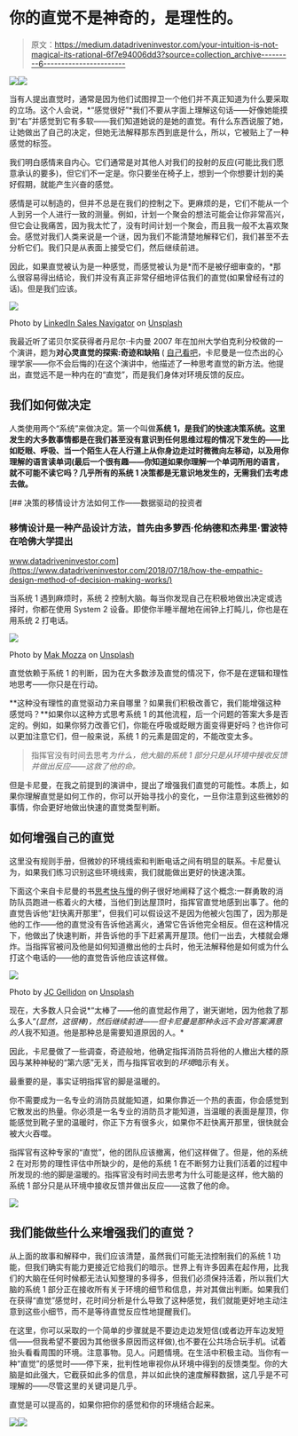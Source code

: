 # 你的直觉不是神奇的，是理性的。

> 原文：<https://medium.datadriveninvestor.com/your-intuition-is-not-magical-its-rational-6f7e94006dd3?source=collection_archive---------6----------------------->

[![](img/5763fc2304cf55a9402350b601139455.png)](http://www.track.datadriveninvestor.com/1B9E)![](img/bef094994b17fa33dd13c875870e26bc.png)

当有人提出直觉时，通常是因为他们试图捍卫一个他们并不真正知道为什么要采取的立场。这个人会说，*“感觉很好”*我们不要从字面上理解这句话——好像她能摸到“右”并感觉到它有多软——我们知道她说的是她的直觉。有什么东西说服了她，让她做出了自己的决定，但她无法解释那东西到底是什么，所以，它被贴上了一种感觉的标签。

我们明白感情来自内心。它们通常是对其他人对我们的投射的反应(可能比我们愿意承认的要多)，但它们不一定是。你只要坐在椅子上，想到一个你想要计划的美好假期，就能产生兴奋的感觉。

感情是可以制造的，但并不总是在我们的控制之下。更麻烦的是，它们不能从一个人到另一个人进行一致的测量。例如，计划一个聚会的想法可能会让你非常高兴，但它会让我痛苦，因为我太忙了，没有时间计划一个聚会，而且我一般不太喜欢聚会。感觉对我们人类来说是一个谜，因为我们不能清楚地解释它们，我们甚至不去分析它们。我们只是从表面上接受它们，然后继续前进。

因此，如果直觉被认为是一种感觉，而感觉被认为是*而不是被仔细审查的，*那么很容易得出结论，我们并没有真正非常仔细地评估我们的直觉(如果曾经有过的话)。但是我们应该。

![](img/06b56511067440656f97c46a0347e807.png)

Photo by [LinkedIn Sales Navigator](https://unsplash.com/photos/nysVe5rsJtc?utm_source=unsplash&utm_medium=referral&utm_content=creditCopyText) on [Unsplash](https://unsplash.com/collections/2370139/white-paper?utm_source=unsplash&utm_medium=referral&utm_content=creditCopyText)

我最近听了诺贝尔奖获得者丹尼尔·卡内曼 2007 年在加州大学伯克利分校做的一个演讲，题为**对心灵直觉的探索:奇迹和缺陷** ( [自己看吧](https://www.youtube.com/watch?v=dddFfRaBPqg)，卡尼曼是一位杰出的心理学家——你不会后悔的)在这个演讲中，他描述了一种思考直觉的新方法。他提出，直觉远不是一种内在的“直觉”，而是我们身体对环境反馈的反应。

## 我们如何做决定

人类使用两个“系统”来做决定。第一个叫做**系统 1，是我们的快速决策系统。这里发生的大多数事情都是在我们甚至没有意识到任何思维过程的情况下发生的——比如眨眼、呼吸、当一个陌生人在人行道上从你身边走过时微微向左移动，以及用你理解的语言读单词(最后一个很有趣——你知道如果你理解一个单词所用的语言，就不可能不读它吗？几乎所有的系统 1 决策都是无意识地发生的，无需我们去考虑去做。**

[](https://www.datadriveninvestor.com/2018/07/18/how-the-empathic-design-method-of-decision-making-works/) [## 决策的移情设计方法如何工作——数据驱动的投资者

### 移情设计是一种产品设计方法，首先由多萝西·伦纳德和杰弗里·雷波特在哈佛大学提出

www.datadriveninvestor.com](https://www.datadriveninvestor.com/2018/07/18/how-the-empathic-design-method-of-decision-making-works/) 

当系统 1 遇到麻烦时，系统 2 控制大脑。每当你发现自己在积极地做出决定或选择时，你都在使用 System 2 设备。即使你半睡半醒地在闹钟上打盹儿，你也是在用系统 2 打电话。

![](img/97949ed0be996db006cd2a7a3351baa8.png)

Photo by [Mak Mozza](https://unsplash.com/photos/NzG2QLNs2aA?utm_source=unsplash&utm_medium=referral&utm_content=creditCopyText) on [Unsplash](https://unsplash.com/search/photos/bed?utm_source=unsplash&utm_medium=referral&utm_content=creditCopyText)

直觉依赖于系统 1 的判断，因为在大多数涉及直觉的情况下，你不是在逻辑和理性地思考——你只是在行动。

**这种没有理性的直觉驱动力来自哪里？如果我们积极改善它，我们能增强这种感觉吗？**如果你以这种方式思考系统 1 的其他流程，后一个问题的答案大多是否定的。例如，如果你努力改善它们，你能在呼吸或眨眼方面变得更好吗？也许你可以更加注意它们，但一般来说，系统 1 的元素是固定的，不能改变太多。

> 指挥官没有时间去思考*为什么，他大脑的系统 1 部分只是从环境中接收反馈并做出反应——这救了他的命。*

但是卡尼曼，在我之前提到的演讲中，提出了增强我们直觉的可能性。本质上，如果你理解直觉是如何工作的，你可以开始寻找小的变化，一旦你注意到这些微妙的事情，你会更好地做出快速的直觉类型判断。

## 如何增强自己的直觉

这里没有规则手册，但微妙的环境线索和判断电话之间有明显的联系。卡尼曼认为，如果我们练习识别这些环境线索，我们就能做出更好的快速决策。

下面这个来自卡尼曼的书[思考快与慢](https://www.amazon.com/gp/product/0374275637/ref=as_li_ss_tl?ie=UTF8&camp=1789&creative=390957&creativeASIN=0374275637&linkCode=as2&tag=finwhawor-20)的例子很好地阐释了这个概念:一群勇敢的消防队员跑进一栋着火的大楼，当他们到达屋顶时，指挥官直觉地感到出事了。他的直觉告诉他“赶快离开那里”，但我们可以假设这不是因为他被火包围了，因为那是他的工作——他的直觉没有告诉他逃离火，通常它告诉他完全相反。但在这种情况下，他做出了快速判断，并告诉他的手下赶紧离开屋顶。他们一出去，大楼就会爆炸。当指挥官被问及他是如何知道撤出他的士兵时，他无法解释他是如何或为什么打这个电话的——他的直觉告诉他应该这样做。

![](img/8370b4f3adb0c74c8bc851404a3c93de.png)

Photo by [JC Gellidon](https://unsplash.com/photos/Ow16ATZrs90?utm_source=unsplash&utm_medium=referral&utm_content=creditCopyText) on [Unsplash](https://unsplash.com/search/photos/firefighter?utm_source=unsplash&utm_medium=referral&utm_content=creditCopyText)

现在，大多数人只会说*“太棒了——他的直觉起作用了，谢天谢地，因为他救了那么多人”*(显然，这很棒)，然后继续前进——但卡尼曼是那种永远不会对答案满意的人*我不知道。他是那种总是需要知道原因的人。*

因此，卡尼曼做了一些调查，奇迹般地，他确定指挥消防员将他的人撤出大楼的原因与某种神秘的“第六感”无关，而与指挥官收到的*环境*暗示有关。

最重要的是，事实证明指挥官的脚是温暖的。

你不需要成为一名专业的消防员就能知道，如果你靠近一个热的表面，你会感觉到它散发出的热量。你必须是一名专业的消防员才能知道，当温暖的表面是屋顶，你能感觉到靴子里的温暖时，你正下方有很多火，如果你不赶快离开那里，很快就会被大火吞噬。

指挥官有这种专家的“直觉”，他的团队应该撤离，他们这样做了。但是，他的系统 2 在对形势的理性评估中所缺少的，是他的系统 1 在不断努力让我们活着的过程中所发现的:他的脚是温暖的。指挥官没有时间去思考为什么可能是这样，他大脑的系统 1 部分只是从环境中接收反馈并做出反应——这救了他的命。

![](img/de3ee2656cdb8e2f1e080a70c92dace8.png)

## 我们能做些什么来增强我们的直觉？

从上面的故事和解释中，我们应该清楚，虽然我们可能无法控制我们的系统 1 功能，但我们确实有能力更接近它给我们的暗示。世界上有许多因素在起作用，比我们的大脑在任何时候都无法认知整理的多得多，但我们必须保持活着，所以我们大脑的系统 1 部分正在接收所有关于环境的细节和信息，并对其做出判断。如果我们在获得“直觉”感觉时，花时间分析是什么导致了这种感觉，我们就能更好地主动注意到这些小细节，而不是等待直觉反应性地提醒我们。

在这里，你可以采取的一个简单的步骤就是不要边走边发短信(或者边开车边发短信——但我希望不要因为其他很多原因而这样做),也不要在公共场合玩手机。试着抬头看看周围的环境。注意事物。见人。问题情境。在生活中积极主动。当你有一种“直觉”的感觉时——停下来，批判性地审视你从环境中得到的反馈类型。你的大脑是如此强大，它截获如此多的信息，并以如此快的速度解释数据，这几乎是不可理解的——尽管这里的关键词是几乎。

直觉是可以提高的，如果你把你的感觉和你的环境结合起来。

![](img/5e4422efef716a9cda206d3c9a542c05.png)[![](img/552d91b5e6ca730f2476757203884708.png)](https://twitter.com/RoamyWrites)